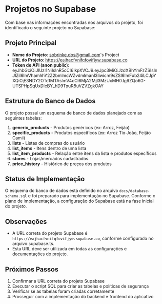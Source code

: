 # Projetos no Supabase

Com base nas informações encontradas nos arquivos do projeto, foi identificado o seguinte projeto no Supabase:

## Projeto Principal

- **Nome do Projeto**: sobrinke.dos@gmail.com's Project
- **URL do Projeto**: https://eajhacfvnifqfovifjyw.supabase.co
- **Token de API (anon public)**: eyJhbGciOiJIUzI1NiIsInR5cCI6IkpXVCJ9.eyJpc3MiOiJzdXBhYmFzZSIsInJlZiI6ImVhamhhY2Z2bmlmcWZvdmlmanl3Iiwicm9sZSI6ImFub24iLCJpYXQiOjE3NDY2OTc1MTAsImV4cCI6MjA2MjI3MzUxMH0.Ig6ZQo6G-UTSPHpSqUxDIcBY_hD9TpuR8uVZVZgkOAY

## Estrutura do Banco de Dados

O projeto possui um esquema de banco de dados planejado com as seguintes tabelas:

1. **generic_products** - Produtos genéricos (ex: Arroz, Feijão)
2. **specific_products** - Produtos específicos (ex: Arroz Tio João, Feijão Camil)
3. **lists** - Listas de compras do usuário
4. **list_items** - Itens dentro de uma lista
5. **list_item_products** - Relação entre itens da lista e produtos específicos
6. **stores** - Lojas/mercados cadastrados
7. **price_history** - Histórico de preços dos produtos

## Status de Implementação

O esquema do banco de dados está definido no arquivo `docs/database-schema.sql` e foi preparado para implementação no Supabase. Conforme o plano de implementação, a configuração do Supabase está na fase inicial do projeto.

## Observações

- A URL correta do projeto Supabase é `https://eajhacfvnifqfovifjyw.supabase.co`, conforme configurado no arquivo supabase.ts.
- Esta URL deve ser utilizada em todas as configurações e documentações do projeto.

## Próximos Passos

1. Confirmar a URL correta do projeto Supabase
2. Executar o script SQL para criar as tabelas e políticas de segurança
3. Verificar se as tabelas foram criadas corretamente
4. Prosseguir com a implementação do backend e frontend do aplicativo